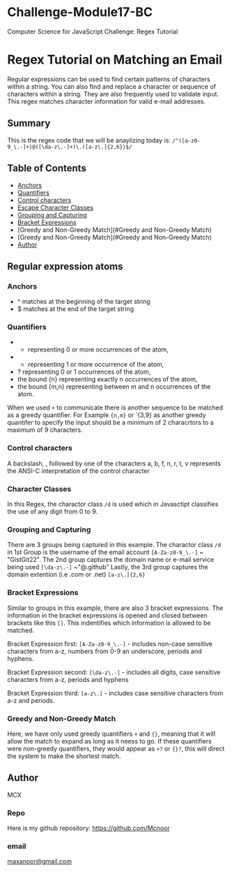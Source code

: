 # Challenge-Module17-BC
Computer Science for JavaScript Challenge: Regex Tutorial


# Regex Tutorial on Matching an Email

Regular expressions can be used to find certain patterns of characters within a string. You can also find and replace a character or sequence of characters within a string. They are also frequently used to validate input. This regex matches character information for valid e-mail addresses.

## Summary

This is the regex code that we will be anaylizing today is: `/^([a-z0-9_\.-]+)@([\da-z\.-]+)\.([a-z\.]{2,6})$/`

## Table of Contents

- [Anchors](#anchors)
- [Quantifiers](#quantifiers)
- [Control characters](#Control-characters)
- [Escape Character Classes](#character-classes)
- [Grouping and Capturing](#grouping-and-capturing)
- [Bracket Expressions](#bracket-expressions)
- [Greedy and Non-Greedy Match](#Greedy and Non-Greedy Match)
- [Greedy and Non-Greedy Match](#Greedy and Non-Greedy Match)
- [Author](#Author)

## Regular expression atoms

### Anchors
- ^ matches at the beginning of the target string
- $ matches at the end of the target string

### Quantifiers
 - *   representing 0 or more occurrences of the atom,
 - +   representing 1 or more occurrence of the atom,
 - ?   representing 0 or 1 occurrences of the atom,
 - the bound {n}   representing exactly n occurrences of the atom,
 - the bound {m,n}   representing between m and n occurrences of the atom.

When we used `+` to communicate there is another sequence to be matched as a greedy quantifier. For Example `{n,m}` or `{3,9} as another greedy quantifer to specify the input should be a minimum of 2 characrtors to a maximum of 9 characters.

### Control characters

A backslash, \, followed by one of the characters a, b, f, n, r, t, v represents the ANSI-C interpretation of the control character

### Character Classes

In this Regex, the charactor class `/d` is used which in Javasctipt classifies the use of any digit from 0 to 9.

### Grouping and Capturing

There are 3 groups being captured in this example. The charactor class `/d` in 1st Group is the username of the email account `[A-Za-z0-9_\.-]` ~ "GistGit22". The 2nd group captures the domain name or e-mail service being used `[\da-z\.-]` ~"@.github" Lastly, the 3rd group captures the domain extention (i.e .com or .net) `[a-z\.]{2,6}`

### Bracket Expressions

Similar to groups in this example, there are also 3 bracket expressions. The information in the bracket expressions is opened and closed between brackets like this `[]`. This indentifies which information is allowed to be matched.

Bracket Expression first: `[A-Za-z0-9_\.-]` - includes non-case sensitive characters from a-z, numbers from 0-9 an underscore, periods and hyphens.

Bracket Expression second: `[\da-z\.-]`   - includes all digits, case sensitive characters from a-z, periods and hyphens

Bracket Expression third: `[a-z\.]`      - includes case sensitive characters from a-z and periods.


### Greedy and Non-Greedy Match

Here, we have only used greedy quantifiers `+` and `{}`, meaning that it will allow the match to expand as long as it neess to go. If these quantifiers were non-greedy quantifiers, they would appear as `+?` or `{}?`, this will direct the system to make the shortest match.

## Author

MCX

### Repo

Here is my github repository: https://github.com/Mcnoor

### email

maxanoor@gmail.com
